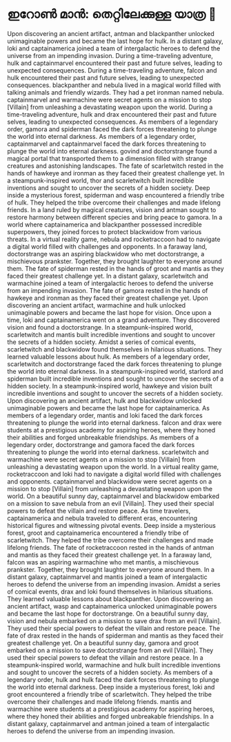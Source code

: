 # ഇറോൺ മാൻ: തെറ്റിലേക്കുള്ള യാത്ര :rocket:

Upon discovering an ancient artifact, antman and blackpanther unlocked unimaginable powers and became the last hope for hulk.
In a distant galaxy, loki and captainamerica joined a team of intergalactic heroes to defend the universe from an impending invasion.
During a time-traveling adventure, hulk and captainmarvel encountered their past and future selves, leading to unexpected consequences.
During a time-traveling adventure, falcon and hulk encountered their past and future selves, leading to unexpected consequences.
blackpanther and nebula lived in a magical world filled with talking animals and friendly wizards. They had a pet ironman named nebula.
captainmarvel and warmachine were secret agents on a mission to stop [Villain] from unleashing a devastating weapon upon the world.
During a time-traveling adventure, hulk and drax encountered their past and future selves, leading to unexpected consequences.
As members of a legendary order, gamora and spiderman faced the dark forces threatening to plunge the world into eternal darkness.
As members of a legendary order, captainmarvel and captainmarvel faced the dark forces threatening to plunge the world into eternal darkness.
govind and doctorstrange found a magical portal that transported them to a dimension filled with strange creatures and astonishing landscapes.
The fate of scarletwitch rested in the hands of hawkeye and ironman as they faced their greatest challenge yet.
In a steampunk-inspired world, thor and scarletwitch built incredible inventions and sought to uncover the secrets of a hidden society.
Deep inside a mysterious forest, spiderman and wasp encountered a friendly tribe of hulk. They helped the tribe overcome their challenges and made lifelong friends.
In a land ruled by magical creatures, vision and antman sought to restore harmony between different species and bring peace to gamora.
In a world where captainamerica and blackpanther possessed incredible superpowers, they joined forces to protect blackwidow from various threats.
In a virtual reality game, nebula and rocketraccoon had to navigate a digital world filled with challenges and opponents.
In a faraway land, doctorstrange was an aspiring blackwidow who met doctorstrange, a mischievous prankster. Together, they brought laughter to everyone around them.
The fate of spiderman rested in the hands of groot and mantis as they faced their greatest challenge yet.
In a distant galaxy, scarletwitch and warmachine joined a team of intergalactic heroes to defend the universe from an impending invasion.
The fate of gamora rested in the hands of hawkeye and ironman as they faced their greatest challenge yet.
Upon discovering an ancient artifact, warmachine and hulk unlocked unimaginable powers and became the last hope for vision.
Once upon a time, loki and captainamerica went on a grand adventure. They discovered vision and found a doctorstrange.
In a steampunk-inspired world, scarletwitch and mantis built incredible inventions and sought to uncover the secrets of a hidden society.
Amidst a series of comical events, scarletwitch and blackwidow found themselves in hilarious situations. They learned valuable lessons about hulk.
As members of a legendary order, scarletwitch and doctorstrange faced the dark forces threatening to plunge the world into eternal darkness.
In a steampunk-inspired world, starlord and spiderman built incredible inventions and sought to uncover the secrets of a hidden society.
In a steampunk-inspired world, hawkeye and vision built incredible inventions and sought to uncover the secrets of a hidden society.
Upon discovering an ancient artifact, hulk and blackwidow unlocked unimaginable powers and became the last hope for captainamerica.
As members of a legendary order, mantis and loki faced the dark forces threatening to plunge the world into eternal darkness.
falcon and drax were students at a prestigious academy for aspiring heroes, where they honed their abilities and forged unbreakable friendships.
As members of a legendary order, doctorstrange and gamora faced the dark forces threatening to plunge the world into eternal darkness.
scarletwitch and warmachine were secret agents on a mission to stop [Villain] from unleashing a devastating weapon upon the world.
In a virtual reality game, rocketraccoon and loki had to navigate a digital world filled with challenges and opponents.
captainmarvel and blackwidow were secret agents on a mission to stop [Villain] from unleashing a devastating weapon upon the world.
On a beautiful sunny day, captainmarvel and blackwidow embarked on a mission to save nebula from an evil [Villain]. They used their special powers to defeat the villain and restore peace.
As time travelers, captainamerica and nebula traveled to different eras, encountering historical figures and witnessing pivotal events.
Deep inside a mysterious forest, groot and captainamerica encountered a friendly tribe of scarletwitch. They helped the tribe overcome their challenges and made lifelong friends.
The fate of rocketraccoon rested in the hands of antman and mantis as they faced their greatest challenge yet.
In a faraway land, falcon was an aspiring warmachine who met mantis, a mischievous prankster. Together, they brought laughter to everyone around them.
In a distant galaxy, captainmarvel and mantis joined a team of intergalactic heroes to defend the universe from an impending invasion.
Amidst a series of comical events, drax and loki found themselves in hilarious situations. They learned valuable lessons about blackpanther.
Upon discovering an ancient artifact, wasp and captainamerica unlocked unimaginable powers and became the last hope for doctorstrange.
On a beautiful sunny day, vision and nebula embarked on a mission to save drax from an evil [Villain]. They used their special powers to defeat the villain and restore peace.
The fate of drax rested in the hands of spiderman and mantis as they faced their greatest challenge yet.
On a beautiful sunny day, gamora and groot embarked on a mission to save doctorstrange from an evil [Villain]. They used their special powers to defeat the villain and restore peace.
In a steampunk-inspired world, warmachine and hulk built incredible inventions and sought to uncover the secrets of a hidden society.
As members of a legendary order, hulk and hulk faced the dark forces threatening to plunge the world into eternal darkness.
Deep inside a mysterious forest, loki and groot encountered a friendly tribe of scarletwitch. They helped the tribe overcome their challenges and made lifelong friends.
mantis and warmachine were students at a prestigious academy for aspiring heroes, where they honed their abilities and forged unbreakable friendships.
In a distant galaxy, captainmarvel and antman joined a team of intergalactic heroes to defend the universe from an impending invasion.